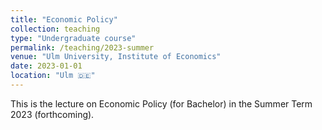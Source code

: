 ```yaml
---
title: "Economic Policy"
collection: teaching
type: "Undergraduate course"
permalink: /teaching/2023-summer
venue: "Ulm University, Institute of Economics"
date: 2023-01-01
location: "Ulm 🇩🇪"
---
```


This is the lecture on Economic Policy (for Bachelor) in the Summer Term 2023 (forthcoming).
